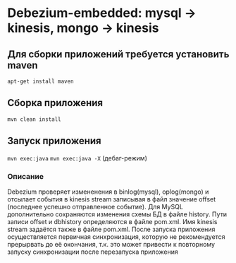 # Debezium-embedded: mysql -> kinesis, mongo -> kinesis

## Для сборки приложений требуется установить maven
`apt-get install maven`

## Сборка приложения
`mvn clean install`

## Запуск приложения
`mvn exec:java`
`mvn exec:java -X` (дебаг-режим)

### Описание
Debezium проверяет измененения в binlog(mysql), oplog(mongo) и отсылает события в kinesis stream записывая в файл значение offset (последнее успешно отправленное событие). Для MySQL дополнительно сохраняются изменения схемы БД в файле history. Пути записи offset и dbhistory определяются в файле pom.xml. Имя kinesis stream задаётся также в файле pom.xml.
После запуска приложения осуществляется первичная синхронизация, которую не рекомендуется прерырвать до её окончания, т.к. это может привести к повторному запуску синхронизации после перезапуска приложения